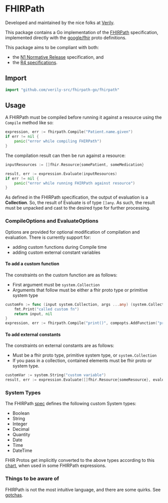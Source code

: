# FHIRPath

Developed and maintained by the nice folks at [Verily](https://verily.com/).

This package contains a Go implementation of the [FHIRPath][fhirpath] specification, implemented directly with
the [google/fhir][google-fhir] proto definitions.

This package aims to be compliant with both:

- the [N1 Normative Release](http://hl7.org/fhirpath/N1/) specification, and
- the [R4 specifications](http://hl7.org/fhir/R4/fhirpath.html).

## Import

```go
import "github.com/verily-src/fhirpath-go/fhirpath"
```

## Usage

A FHIRPath must be compiled before running it against a resource using the `Compile` method like so:

```go
expression, err := fhirpath.Compile("Patient.name.given")
if err != nil {
    panic("error while compiling FHIRPath")
}
```

The compilation result can then be run against a resource:

```go
inputResources := []fhir.Resource{somePatient, someMedication}

result, err := expression.Evaluate(inputResources)
if err != nil {
    panic("error while running FHIRPath against resource")
}
```

As defined in the FHIRPath specification, the output of evaluation is a **Collection**. So, the
result of Evaluate is of type `[]any`. As such, the result must be unpacked and cast to the desired
type for further processing.

### CompileOptions and EvaluateOptions

Options are provided for optional modification of compilation and evaluation. There is currently
support for:

- adding custom functions during Compile time
- adding custom external constant variables

#### To add a custom function

The constraints on the custom function are as follows:

- First argument must be `system.Collection`
- Arguments that follow must be either a fhir proto type or primitive system type

```go
customFn := func (input system.Collection, args ...any) (system.Collection error) {
    fmt.Print("called custom fn")
    return input, nil
}
expression, err := fhirpath.Compile("print()", compopts.AddFunction("print", customFn))
```

#### To add external constants

The constraints on external constants are as follows:

- Must be a fhir proto type, primitive system type, or `system.Collection`
- If you pass in a collection, contained elements must be fhir proto or system type.

```go
customVar := system.String("custom variable")
result, err := expression.Evaluate([]fhir.Resource{someResource}, evalopts.EnvVariable("var", customVar))
```

### System Types

The FHIRPath [spec](http://hl7.org/fhirpath/N1/#literals) defines the following custom System types:

- Boolean
- String
- Integer
- Decimal
- Quantity
- Date
- Time
- DateTime

FHIR Protos get implicitly converted to the above types according to this
[chart](http://hl7.org/fhir/R4/fhirpath.html#types), when used in some FHIRPath expressions.

### Things to be aware of

FHIRPath is not the most intuitive language, and there are some quirks. See [gotchas](gotchas.md).

[fhirpath]: http://hl7.org/fhirpath/
[google-fhir]: https://github.com/google/fhir
